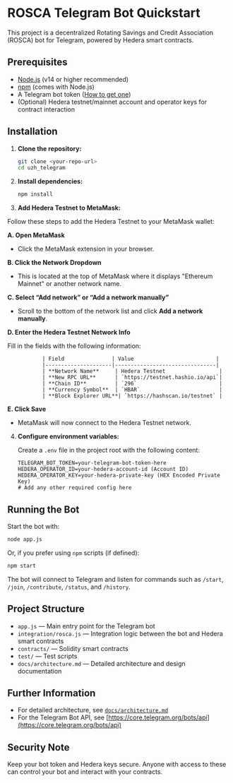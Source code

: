 # ROSCA Telegram Bot Quickstart

This project is a decentralized Rotating Savings and Credit Association (ROSCA) bot for Telegram, powered by Hedera smart contracts.

## Prerequisites

- [Node.js](https://nodejs.org/) (v14 or higher recommended)
- [npm](https://www.npmjs.com/) (comes with Node.js)
- A Telegram bot token ([How to get one](https://core.telegram.org/bots#6-botfather))
- (Optional) Hedera testnet/mainnet account and operator keys for contract interaction

## Installation

1. **Clone the repository:**

   ```bash
   git clone <your-repo-url>
   cd uzh_telegram
   ```

2. **Install dependencies:**

   ```bash
   npm install
   ```
3. **Add Hedera Testnet to MetaMask:**

Follow these steps to add the Hedera Testnet to your MetaMask wallet:

   **A. Open MetaMask**
   - Click the MetaMask extension in your browser.

   **B. Click the Network Dropdown**
   - This is located at the top of MetaMask where it displays "Ethereum Mainnet" or another network name.

   **C. Select “Add network” or “Add a network manually”**
   - Scroll to the bottom of the network list and click **Add a network manually**.

   **D. Enter the Hedera Testnet Network Info**

   Fill in the fields with the following information:

               | Field               | Value                          |
               |---------------------|--------------------------------|
               | **Network Name**     | Hedera Testnet                 |
               | **New RPC URL**      | `https://testnet.hashio.io/api`|
               | **Chain ID**         | `296`                          |
               | **Currency Symbol**  | `HBAR`                         |
               | **Block Explorer URL**| `https://hashscan.io/testnet` |

   **E. Click Save**
   - MetaMask will now connect to the Hedera Testnet network.


4. **Configure environment variables:**

   Create a `.env` file in the project root with the following content:

   ```env
   TELEGRAM_BOT_TOKEN=your-telegram-bot-token-here
   HEDERA_OPERATOR_ID=your-hedera-account-id (Account ID)
   HEDERA_OPERATOR_KEY=your-hedera-private-key (HEX Encoded Private Key)
   # Add any other required config here
   ```

## Running the Bot

Start the bot with:

```bash
node app.js
```

Or, if you prefer using `npm` scripts (if defined):

```bash
npm start
```

The bot will connect to Telegram and listen for commands such as `/start`, `/join`, `/contribute`, `/status`, and `/history`.

## Project Structure

- `app.js` — Main entry point for the Telegram bot
- `integration/rosca.js` — Integration logic between the bot and Hedera smart contracts
- `contracts/` — Solidity smart contracts
- `test/` — Test scripts
- `docs/architecture.md` — Detailed architecture and design documentation

## Further Information

- For detailed architecture, see [`docs/architecture.md`](docs/architecture.md)
- For the Telegram Bot API, see [https://core.telegram.org/bots/api](https://core.telegram.org/bots/api)

## Security Note

Keep your bot token and Hedera keys secure. Anyone with access to these can control your bot and interact with your contracts.
